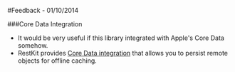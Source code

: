 #Feedback - 01/10/2014

###Core Data Integration

- It would be very useful if this library integrated with Apple's Core Data somehow.
- RestKit provides [Core Data integration](https://github.com/RestKit/RestKit#api-quickstart) that allows you to persist remote objects for offline caching. 